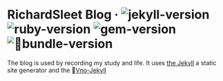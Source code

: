 # RichardSleet Blog &middot; ![jekyll-version](https://img.shields.io/badge/Jekyll-v3.4.0-blue.svg) ![ruby-version](https://img.shields.io/badge/ruby-v2.4.1p111-red.svg) ![gem-version](https://img.shields.io/badge/gem-v2.6.14-orange.svg) ![bundle-version](https://img.shields.io/badge/bundle-v1.16.1-brightgreen.svg)

The blog is used by recording my study and life. It uses [the Jekyll](https://jekyllrb.com/) a static site generator and the [Vno-Jekyll](https://github.com/onevcat/vno-jekyll)